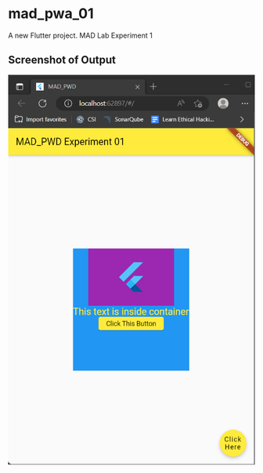 # mad_pwa_01

A new Flutter project. MAD Lab Experiment 1

## Screenshot of Output
![](assets/images/MAD_PWA_exp01.png)



